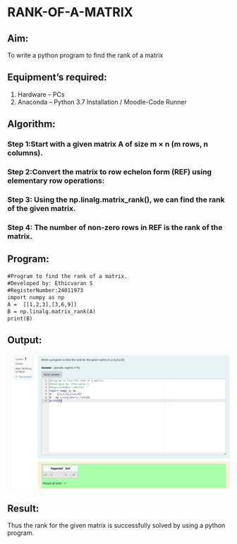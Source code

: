 # RANK-OF-A-MATRIX
## Aim:
To write a python program to find the rank of a matrix
## Equipment’s required:
1. 	Hardware – PCs
2. 	Anaconda – Python 3.7 Installation / Moodle-Code Runner
## Algorithm:
### Step 1:Start with a given matrix A of size m × n (m rows, n columns). 
### Step 2:Convert the matrix to row echelon form (REF) using elementary row operations: 
### Step 3: Using the np.linalg.matrix_rank(), we can find the rank of the given matrix.
### Step 4: The number of non-zero rows in REF is the rank of the matrix.
## Program:
```
#Program to find the rank of a matrix.
#Developed by: Ethicvaran S
#RegisterNumber:24011973
import numpy as np
A =  [[1,2,3],[3,6,9]]
B = np.linalg.matrix_rank(A)
print(B)
```
## Output:
![alt text](<Screenshot 2025-04-17 142750.png>)
## Result:
Thus the rank for the given matrix is successfully solved by  using a python program.

